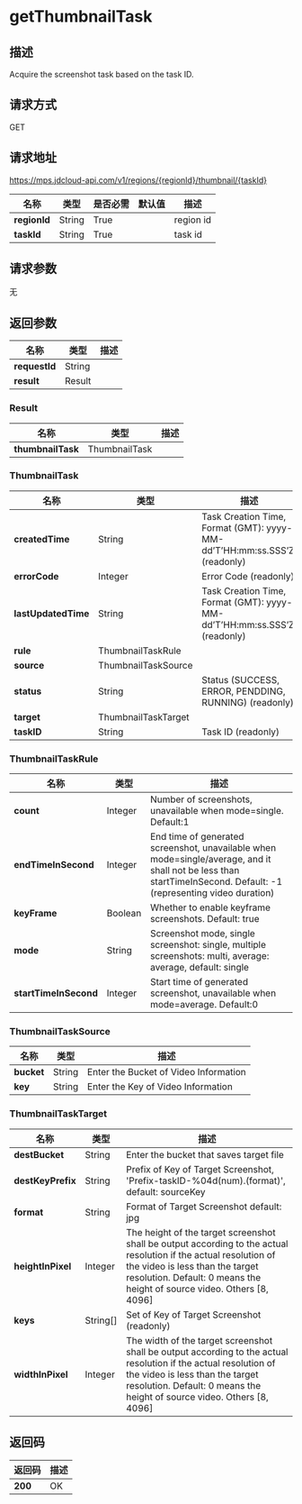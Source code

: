 # getThumbnailTask


## 描述
Acquire the screenshot task based on the task ID.

## 请求方式
GET

## 请求地址
https://mps.jdcloud-api.com/v1/regions/{regionId}/thumbnail/{taskId}

|名称|类型|是否必需|默认值|描述|
|---|---|---|---|---|
|**regionId**|String|True| |region id|
|**taskId**|String|True| |task id|

## 请求参数
无


## 返回参数
|名称|类型|描述|
|---|---|---|
|**requestId**|String| |
|**result**|Result| |

### Result
|名称|类型|描述|
|---|---|---|
|**thumbnailTask**|ThumbnailTask| |
### ThumbnailTask
|名称|类型|描述|
|---|---|---|
|**createdTime**|String|Task Creation Time, Format (GMT): yyyy-MM-dd’T’HH:mm:ss.SSS’Z’  (readonly)|
|**errorCode**|Integer|Error Code (readonly)|
|**lastUpdatedTime**|String|Task Creation Time, Format (GMT): yyyy-MM-dd’T’HH:mm:ss.SSS’Z’  (readonly)|
|**rule**|ThumbnailTaskRule| |
|**source**|ThumbnailTaskSource| |
|**status**|String|Status (SUCCESS, ERROR, PENDDING, RUNNING) (readonly)|
|**target**|ThumbnailTaskTarget| |
|**taskID**|String|Task ID (readonly)|
### ThumbnailTaskRule
|名称|类型|描述|
|---|---|---|
|**count**|Integer|Number of screenshots, unavailable when mode=single. Default:1|
|**endTimeInSecond**|Integer|End time of generated screenshot, unavailable when mode=single/average, and it shall not be less than startTimeInSecond. Default: -1 (representing video duration)|
|**keyFrame**|Boolean|Whether to enable keyframe screenshots. Default: true|
|**mode**|String|Screenshot mode, single screenshot: single, multiple screenshots: multi, average: average, default: single|
|**startTimeInSecond**|Integer|Start time of generated screenshot, unavailable when mode=average. Default:0|
### ThumbnailTaskSource
|名称|类型|描述|
|---|---|---|
|**bucket**|String|Enter the Bucket of Video Information|
|**key**|String|Enter the Key of Video Information|
### ThumbnailTaskTarget
|名称|类型|描述|
|---|---|---|
|**destBucket**|String|Enter the bucket that saves target file|
|**destKeyPrefix**|String|Prefix of Key of Target Screenshot, 'Prefix-taskID-%04d(num).(format)', default: sourceKey|
|**format**|String|Format of Target Screenshot default: jpg|
|**heightInPixel**|Integer|The height of the target screenshot shall be output according to the actual resolution if the actual resolution of the video is less than the target resolution. Default:  0 means the height of source video. Others [8, 4096]|
|**keys**|String[]|Set of Key of Target Screenshot (readonly)|
|**widthInPixel**|Integer|The width of the target screenshot shall be output according to the actual resolution if the actual resolution of the video is less than the target resolution. Default: 0 means the height of source video. Others [8, 4096]|

## 返回码
|返回码|描述|
|---|---|
|**200**|OK|
